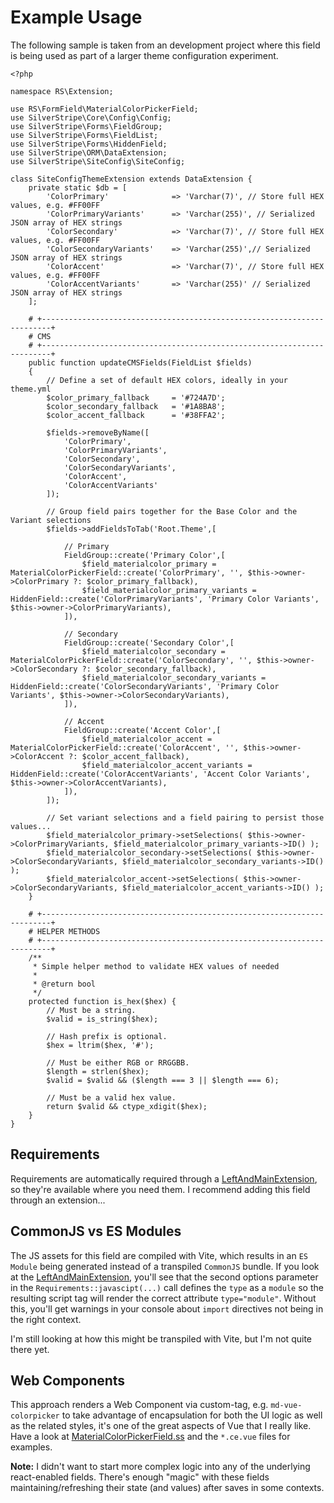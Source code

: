 # Example Usage

The following sample is taken from an development project where this field is being used as part of a larger theme configuration experiment.

```
<?php

namespace RS\Extension;

use RS\FormField\MaterialColorPickerField;
use SilverStripe\Core\Config\Config;
use SilverStripe\Forms\FieldGroup;
use SilverStripe\Forms\FieldList;
use SilverStripe\Forms\HiddenField;
use SilverStripe\ORM\DataExtension;
use SilverStripe\SiteConfig\SiteConfig;

class SiteConfigThemeExtension extends DataExtension {
    private static $db = [
        'ColorPrimary'              => 'Varchar(7)', // Store full HEX values, e.g. #FF00FF
        'ColorPrimaryVariants'      => 'Varchar(255)', // Serialized JSON array of HEX strings
        'ColorSecondary'            => 'Varchar(7)', // Store full HEX values, e.g. #FF00FF
        'ColorSecondaryVariants'    => 'Varchar(255)',// Serialized JSON array of HEX strings
        'ColorAccent'               => 'Varchar(7)', // Store full HEX values, e.g. #FF00FF
        'ColorAccentVariants'       => 'Varchar(255)' // Serialized JSON array of HEX strings
    ];

    # +------------------------------------------------------------------------+
    # CMS
    # +------------------------------------------------------------------------+
    public function updateCMSFields(FieldList $fields)
    {
        // Define a set of default HEX colors, ideally in your theme.yml
        $color_primary_fallback     = '#724A7D';
        $color_secondary_fallback   = '#1A8BA8';
        $color_accent_fallback      = '#38FFA2';

        $fields->removeByName([
            'ColorPrimary',
            'ColorPrimaryVariants',
            'ColorSecondary',
            'ColorSecondaryVariants',
            'ColorAccent',
            'ColorAccentVariants' 
        ]);

        // Group field pairs together for the Base Color and the Variant selections
        $fields->addFieldsToTab('Root.Theme',[

            // Primary
            FieldGroup::create('Primary Color',[
                $field_materialcolor_primary = MaterialColorPickerField::create('ColorPrimary', '', $this->owner->ColorPrimary ?: $color_primary_fallback),
                $field_materialcolor_primary_variants = HiddenField::create('ColorPrimaryVariants', 'Primary Color Variants', $this->owner->ColorPrimaryVariants),
            ]),

            // Secondary
            FieldGroup::create('Secondary Color',[
                $field_materialcolor_secondary = MaterialColorPickerField::create('ColorSecondary', '', $this->owner->ColorSecondary ?: $color_secondary_fallback),
                $field_materialcolor_secondary_variants = HiddenField::create('ColorSecondaryVariants', 'Primary Color Variants', $this->owner->ColorSecondaryVariants),
            ]),

            // Accent
            FieldGroup::create('Accent Color',[
                $field_materialcolor_accent = MaterialColorPickerField::create('ColorAccent', '', $this->owner->ColorAccent ?: $color_accent_fallback),
                $field_materialcolor_accent_variants = HiddenField::create('ColorAccentVariants', 'Accent Color Variants', $this->owner->ColorAccentVariants),
            ]),
        ]);
        
        // Set variant selections and a field pairing to persist those values...
        $field_materialcolor_primary->setSelections( $this->owner->ColorPrimaryVariants, $field_materialcolor_primary_variants->ID() );
        $field_materialcolor_secondary->setSelections( $this->owner->ColorSecondaryVariants, $field_materialcolor_secondary_variants->ID() );
        $field_materialcolor_accent->setSelections( $this->owner->ColorSecondaryVariants, $field_materialcolor_accent_variants->ID() );
    }

    # +------------------------------------------------------------------------+
    # HELPER METHODS
    # +------------------------------------------------------------------------+
    /**
     * Simple helper method to validate HEX values of needed
     * 
     * @return bool
     */
    protected function is_hex($hex) {
        // Must be a string.
        $valid = is_string($hex);
      
        // Hash prefix is optional.
        $hex = ltrim($hex, '#');
      
        // Must be either RGB or RRGGBB.
        $length = strlen($hex);
        $valid = $valid && ($length === 3 || $length === 6);
      
        // Must be a valid hex value.
        return $valid && ctype_xdigit($hex);
    }
}

```

## Requirements

Requirements are automatically required through a [LeftAndMainExtension](https://github.com/raspberryswwwirl/silverstripe-md-colorfield/blob/9809c41d1d87b5775c43084f8e4eb263ff5d33dc/src/Extension/LeftAndMainExtension.php), so they're available where you need them. I recommend adding this field through an extension...

## CommonJS vs ES Modules

The JS assets for this field are compiled with Vite, which results in an `ES Module` being generated instead of a transpiled `CommonJS` bundle. If you look at the [LeftAndMainExtension](https://github.com/raspberryswwwirl/silverstripe-md-colorfield/blob/9809c41d1d87b5775c43084f8e4eb263ff5d33dc/src/Extension/LeftAndMainExtension.php), you'll see that the second options parameter in the `Requirements::javascipt(...)` call defines the `type` as a `module` so the resulting script tag will render the correct attribute `type="module"`. Without this, you'll get warnings in your console about `import` directives not being in the right context.

I'm still looking at how this might be transpiled with Vite, but I'm not quite there yet.

## Web Components
This approach renders a Web Component via custom-tag, e.g. `md-vue-colorpicker` to take advantage of encapsulation for both the UI logic as well as the related styles, it's one of the great aspects of Vue that I really like. Have a look at [MaterialColorPickerField.ss](https://github.com/raspberryswwwirl/silverstripe-md-colorfield/blob/9809c41d1d87b5775c43084f8e4eb263ff5d33dc/templates/RS/FormField/MaterialColorPickerField.ss) and the `*.ce.vue` files for examples.

**Note:** I didn't want to start more complex logic into any of the underlying react-enabled fields. There's enough "magic" with these fields maintaining/refreshing their state (and values) after saves in some contexts.